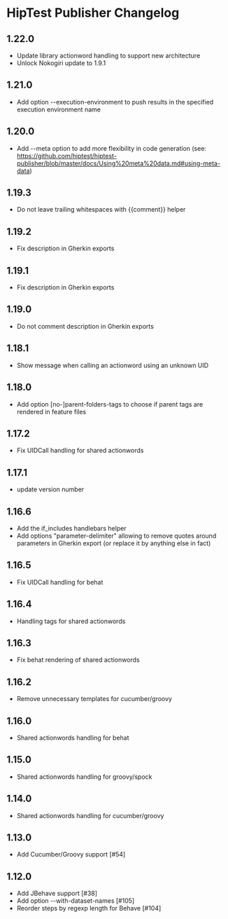 HipTest Publisher Changelog
===========================

1.22.0
------

  - Update library actionword handling to support new architecture
  - Unlock Nokogiri update to 1.9.1

1.21.0
------

  - Add option --execution-environment to push results in the specified execution environment name

1.20.0
------

 - Add --meta option to add more flexibility in code generation (see: https://github.com/hiptest/hiptest-publisher/blob/master/docs/Using%20meta%20data.md#using-meta-data)

1.19.3
------

  - Do not leave trailing whitespaces with {{comment}} helper

1.19.2
------
  - Fix description in Gherkin exports

1.19.1
------
  - Fix description in Gherkin exports

1.19.0
------
  - Do not comment description in Gherkin exports

1.18.1
------
 - Show message when calling an actionword using an unknown UID

1.18.0
------
  - Add option [no-]parent-folders-tags to choose if parent tags are rendered in feature files

1.17.2
------
  - Fix UIDCall handling for shared actionwords

1.17.1
------
  - update version number

1.16.6
------
  - Add the if_includes handlebars helper
  - Add options "parameter-delimiter" allowing to remove quotes around parameters in Gherkin export (or replace it by anything else in fact)

1.16.5
------
  - Fix UIDCall handling for behat

1.16.4
------
  - Handling tags for shared actionwords

1.16.3
------
  - Fix behat rendering of shared actionwords

1.16.2
------
  - Remove unnecessary templates for cucumber/groovy

1.16.0
------
  - Shared actionwords handling for behat

1.15.0
------
  - Shared actionwords handling for groovy/spock

1.14.0
------

 - Shared actionwords handling for cucumber/groovy

1.13.0
------

 - Add Cucumber/Groovy support [#54]

1.12.0
------

 - Add JBehave support [#38]
 - Add option --with-dataset-names [#105]
 - Reorder steps by regexp length for Behave [#104]
